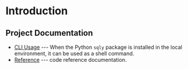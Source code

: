 # Introduction



## Project Documentation

* [CLI Usage](cli.md) --- When the Python `sqly` package is installed in
    the local environment, it can be used as a shell command. 
* [Reference](reference/index.md) --- code reference documentation.
